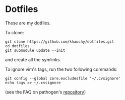 # Dotfiles

These are my dotfiles.

To clone:

    git clone https://github.com/khauchy/dotfiles.git
    cd dotfiles
    git submodule update --init

and create all the symlinks.

To ignore vim's tags, run the two following commands:

    git config --global core.excludesfile '~/.cvsignore'
    echo tags >> ~/.cvsignore

(see the FAQ on pathogen's [repository](https://github.com/tpope/vim-pathogen))
